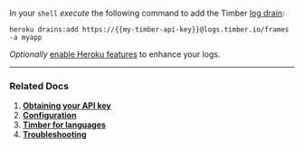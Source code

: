 In your `shell` *execute* the following command to add the Timber [log drain](https://devcenter.heroku.com/articles/log-drains):

```shell
heroku drains:add https://{{my-timber-api-key}}@logs.timber.io/frames -a myapp
```

*Optionally* [enable Heroku features](/platforms/heroku/configuration) to enhance your logs.

---

### Related Docs

1. [**Obtaining your API key**](/app/applications/obtaining-your-api-key)
2. [**Configuration**](/platforms/heroku/configuration)
3. [**Timber for languages**](/languages)
4. [**Troubleshooting**](/platforms/heroku/troubleshooting)
